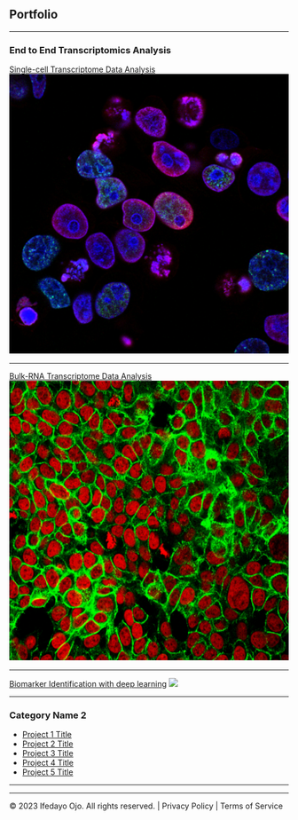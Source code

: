 ## Portfolio

---

### End to End Transcriptomics Analysis 

[Single-cell Transcriptome Data Analysis](/pdf/scRNA_WGCNA.pdf)
<img src="images/single_cell.jpg?raw=true"/>

---
[Bulk-RNA Transcriptome Data Analysis](/sample_page)
<img src="images/bulk_RNA.jpg?raw=true"/>

---
[Biomarker Identification with deep learning](http://example.com/)
<img src="images/dummy_thumbnail.jpg?raw=true"/>

---

### Category Name 2

- [Project 1 Title](http://example.com/)
- [Project 2 Title](http://example.com/)
- [Project 3 Title](http://example.com/)
- [Project 4 Title](http://example.com/)
- [Project 5 Title](http://example.com/)

---




---
<p> © 2023 Ifedayo Ojo. All rights reserved. | Privacy Policy | Terms of Service </p>
<!-- Remove above link if you don't want to attibute -->
